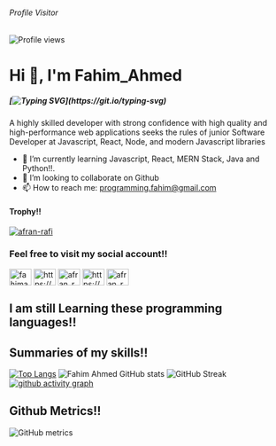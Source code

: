 ###### Profile Visitor
![Profile views](https://gpvc.arturio.dev/Afran-rafi)
<h1 align="left">Hi 👋, I'm Fahim_Ahmed</h1>

##### [![Typing SVG](https://readme-typing-svg.herokuapp.com?size=20&color=040839&lines=A+Passionate+Full+Stack+Developer!!;A+Passionate+MERN+Stack+Developer!!;A+Passionate+Python+Developer!!)](https://git.io/typing-svg)
A highly skilled developer with strong confidence with high quality and high-performance web applications seeks
the rules of junior Software Developer at Javascript, React, Node, and modern Javascript libraries

- 🌱 I’m currently learning Javascript, React, MERN Stack, Java and Python!!.
- 👯 I’m looking to collaborate on Github
- 📫 How to reach me: programming.fahim@gmail.com

#### Trophy!!
<p align="left"> <a href="https://github.com/ryo-ma/github-profile-trophy"><img src="https://github-profile-trophy.vercel.app/?username=afran-rafi" alt="afran-rafi" /></a> </p>

### Feel free to visit my social account!!

<a href="https://twitter.com/fahimahmedafran" target="blank"><img align="center" src="https://raw.githubusercontent.com/rahuldkjain/github-profile-readme-generator/master/src/images/icons/Social/twitter.svg" alt="fahimahmedafran" height="30" width="40" /></a>
<a href="https://www.linkedin.com/in/fahim-ahmed-a43579234/" target="blank"><img align="center" src="https://raw.githubusercontent.com/rahuldkjain/github-profile-readme-generator/master/src/images/icons/Social/linked-in-alt.svg" alt="https://www.linkedin.com/in/fahim-ahmed-a43579234/" height="30" width="40" /></a>
<a href="https://stackoverflow.com/users/18220842/afran-rafi" target="blank"><img align="center" src="https://raw.githubusercontent.com/rahuldkjain/github-profile-readme-generator/master/src/images/icons/Social/stack-overflow.svg" alt="afran_rafi" height="30" width="40" /></a>
<a href="https://www.facebook.com/afran.rafi.520" target="blank"><img align="center" src="https://raw.githubusercontent.com/rahuldkjain/github-profile-readme-generator/master/src/images/icons/Social/facebook.svg" alt="https://www.facebook.com/afran.rafi.520" height="30" width="40" /></a>
<a href="https://instagram.com/programmer_afran" target="blank"><img align="center" src="https://raw.githubusercontent.com/rahuldkjain/github-profile-readme-generator/master/src/images/icons/Social/instagram.svg" alt="afran_rafiiii" height="30" width="40" /></a>
</p>

## I am still Learning these programming languages!!

## Summaries of my skills!!

<!-- dark, radical, merko, gruvbox, tokyonight, onedark, cobalt, synthwave, highcontrast, dracula -->

[![Top Langs](https://github-readme-stats.vercel.app/api/top-langs/?username=Afran-rafi&theme=dracula&langs_count=8)](https://github.com/Afran-rafi/github-readme-stats)
![Fahim Ahmed GitHub stats](https://github-readme-stats.vercel.app/api?username=Afran-rafi&show_icons=true&theme=radical)
![GitHub Streak](http://github-readme-streak-stats.herokuapp.com?user=Afran-rafi&theme=blueberry&date_format=M%20j%5B%2C%20Y%5D)
[![github activity graph](https://activity-graph.herokuapp.com/graph?username=Afran-rafi&theme=xcode)](https://github.com/Afran-rafi/github-readme-activity-graph)

## Github Metrics!!
![GitHub metrics](https://metrics.lecoq.io/AFran-rafi)
